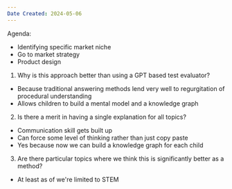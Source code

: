 ```yaml
---
Date Created: 2024-05-06
---
```

Agenda:
- Identifying specific market niche
- Go to market strategy
- Product design


1. Why is this approach better than using a GPT based test evaluator?

- Because traditional answering methods lend very well to regurgitation of procedural understanding
- Allows children to build a mental model and a knowledge graph

2. Is there a merit in having a single explanation for all topics?

- Communication skill gets built up
- Can force some level of thinking rather than just copy paste
- Yes because now we can build a knowledge graph for each child

3. Are there particular topics where we think this is significantly better as a method?

- At least as of we're limited to STEM